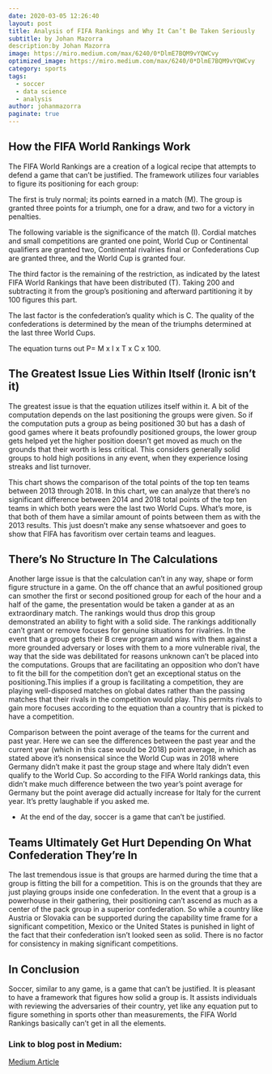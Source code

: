 ```yaml
---
date: 2020-03-05 12:26:40
layout: post
title: Analysis of FIFA Rankings and Why It Can’t Be Taken Seriously
subtitle: by Johan Mazorra
description:by Johan Mazorra
image: https://miro.medium.com/max/6240/0*DlmE7BQM9vYQWCvy
optimized_image: https://miro.medium.com/max/6240/0*DlmE7BQM9vYQWCvy
category: sports
tags:
  - soccer
  - data science
  - analysis
author: johanmazorra
paginate: true
---
```


<h2> How the FIFA World Rankings Work </h2>
The FIFA World Rankings are a creation of a logical recipe that attempts to defend a game that can’t be justified. The framework utilizes four variables to figure its positioning for each group:

The first is truly normal; its points earned in a match (M). The group is granted three points for a triumph, one for a draw, and two for a victory in penalties.

The following variable is the significance of the match (I). Cordial matches and small competitions are granted one point, World Cup or Continental qualifiers are granted two, Continental rivalries final or Confederations Cup are granted three, and the World Cup is granted four.

The third factor is the remaining of the restriction, as indicated by the latest FIFA World Rankings that have been distributed (T). Taking 200 and subtracting it from the group’s positioning and afterward partitioning it by 100 figures this part.

The last factor is the confederation’s quality which is C. The quality of the confederations is determined by the mean of the triumphs determined at the last three World Cups.

The equation turns out P= M x I x T x C x 100.

<h2> The Greatest Issue Lies Within Itself (Ironic isn’t it) </h2>

The greatest issue is that the equation utilizes itself within it. A bit of the computation depends on the last positioning the groups were given. So if the computation puts a group as being positioned 30 but has a dash of good games where it beats profoundly positioned groups, the lower group gets helped yet the higher position doesn’t get moved as much on the grounds that their worth is less critical. This considers generally solid groups to hold high positions in any event, when they experience losing streaks and list turnover.

This chart shows the comparison of the total points of the top ten teams between 2013 through 2018.
In this chart, we can analyze that there’s no significant difference between 2014 and 2018 total points of the top ten teams in which both years were the last two World Cups. What’s more, is that both of them have a similar amount of points between them as with the 2013 results. This just doesn’t make any sense whatsoever and goes to show that FIFA has favoritism over certain teams and leagues.

<h2> There’s No Structure In The Calculations </h2>

Another large issue is that the calculation can’t in any way, shape or form figure structure in a game. On the off chance that an awful positioned group can smother the first or second positioned group for each of the hour and a half of the game, the presentation would be taken a gander at as an extraordinary match. The rankings would thus drop this group demonstrated an ability to fight with a solid side. The rankings additionally can’t grant or remove focuses for genuine situations for rivalries.
In the event that a group gets their B crew program and wins with them against a more grounded adversary or loses with them to a more vulnerable rival, the way that the side was debilitated for reasons unknown can’t be placed into the computations. Groups that are facilitating an opposition who don’t have to fit the bill for the competition don’t get an exceptional status on the positioning.This implies if a group is facilitating a competition, they are playing well-disposed matches on global dates rather than the passing matches that their rivals in the competition would play.
This permits rivals to gain more focuses according to the equation than a country that is picked to have a competition.


Comparison between the point average of the teams for the current and past year.
Here we can see the differences between the past year and the current year (which in this case would be 2018) point average, in which as stated above it’s nonsensical since the World Cup was in 2018 where Germany didn’t make it past the group stage and where Italy didn’t even qualify to the World Cup. So according to the FIFA World rankings data, this didn’t make much difference between the two year’s point average for Germany but the point average did actually increase for Italy for the current year. It’s pretty laughable if you asked me.

- At the end of the day, soccer is a game that can’t be justified.

<h2> Teams Ultimately Get Hurt Depending On What Confederation They’re In </h2>

The last tremendous issue is that groups are harmed during the time that a group is fitting the bill for a competition. This is on the grounds that they are just playing groups inside one confederation. In the event that a group is a powerhouse in their gathering, their positioning can’t ascend as much as a center of the pack group in a superior confederation.
So while a country like Austria or Slovakia can be supported during the capability time frame for a significant competition, Mexico or the United States is punished in light of the fact that their confederation isn’t looked seen as solid. There is no factor for consistency in making significant competitions.

<h2> In Conclusion </h2>

Soccer, similar to any game, is a game that can’t be justified. It is pleasant to have a framework that figures how solid a group is. It assists individuals with reviewing the adversaries of their country, yet like any equation put to figure something in sports other than measurements, the FIFA World Rankings basically can’t get in all the elements.

<body>
  <h3> Link to blog post in Medium:</h3>
  <p><a href="https://medium.com/@jsmazorra/analysis-of-fifa-rankings-and-why-it-cant-be-taken-seriously-404a22f0e765">Medium Article</a></p>
